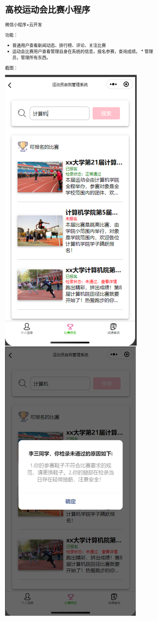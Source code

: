 # 高校运动会比赛小程序

微信小程序+云开发

功能：

- 普通用户查看新闻动态、排行榜、评论、关注比赛
- 运动会比赛用户查看管理自身在系统的信息，报名参赛，查询成绩。 \* 管理员，管理所有东西。

截图：
  
  ![](https://github.com/mysteriousmy/college-match-sys/blob/main/image/%E5%B1%8F%E5%B9%95%E6%88%AA%E5%9B%BE%202022-04-21%20081009.png?raw=true)
  ![](https://github.com/mysteriousmy/college-match-sys/blob/main/image/%E5%B1%8F%E5%B9%95%E6%88%AA%E5%9B%BE%202022-04-21%20081022.png?raw=true)
